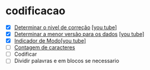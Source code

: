 # codificacao
- [x] [Determinar o nivel de correção](1_determinar_o_nivel_de_correcao.md) [[you tube]](https://youtu.be/tuWauMO8iZ4)
- [x] [Determinar a menor versão para os dados](2_determinar_a_menor_versao.md) [[you tube]](https://youtu.be/kWZuTy0OIEE)
- [x] [Indicador de Modo](3_indicador_de_modo.md)[[you tube]](https://youtu.be/WEVxzWc5WH0)
- [ ] [Contagem de caracteres](4_contagem_de_caracteres.md)
- [ ] Codificar 
- [ ] Dividir palavras e em blocos se necessario
